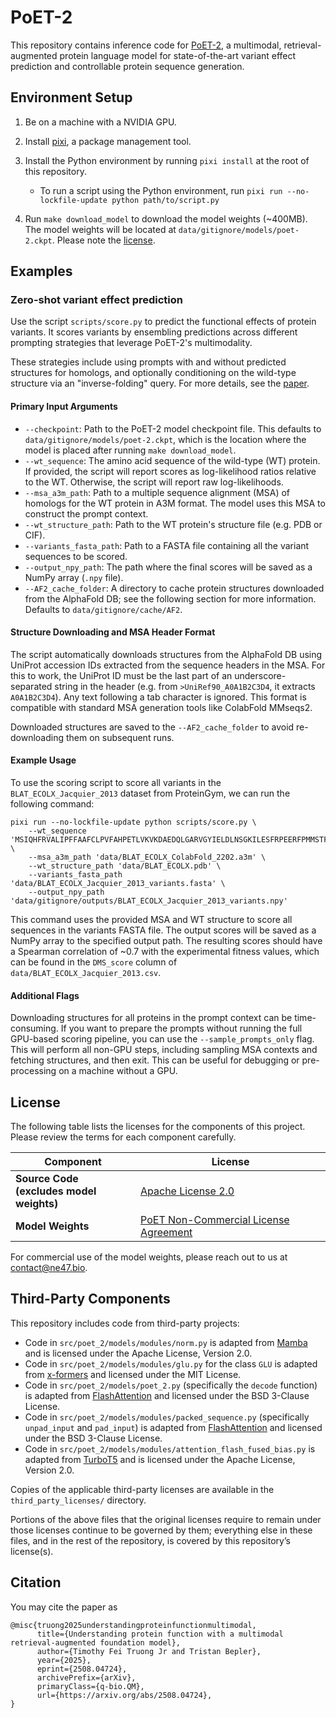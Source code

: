 # PoET-2

This repository contains inference code for [PoET-2](https://arxiv.org/abs/2508.04724),
a multimodal, retrieval-augmented protein language model for state-of-the-art variant
effect prediction and controllable protein sequence generation.

## Environment Setup

1. Be on a machine with a NVIDIA GPU.
1. Install [pixi](https://pixi.sh/dev/installation/), a package management tool.
1. Install the Python environment by running `pixi install` at the root of this
   repository.

   - To run a script using the Python environment, run
     `pixi run --no-lockfile-update python path/to/script.py`

1. Run `make download_model` to download the model weights (~400MB). The model weights
   will be located at `data/gitignore/models/poet-2.ckpt`. Please note the
   [license](#License).

## Examples

### Zero-shot variant effect prediction

Use the script `scripts/score.py` to predict the functional effects of protein variants. It scores variants by ensembling predictions across different prompting strategies that leverage PoET-2's multimodality.

These strategies include using prompts with and without predicted structures for homologs, and optionally conditioning on the wild-type structure via an "inverse-folding" query. For more details, see the [paper](https://arxiv.org/abs/2508.04724).

#### Primary Input Arguments

*   `--checkpoint`: Path to the PoET-2 model checkpoint file. This defaults to
  `data/gitignore/models/poet-2.ckpt`, which is the location where the model is
  placed after running `make download_model`.
*   `--wt_sequence`: The amino acid sequence of the wild-type (WT) protein. If
 provided, the script will report scores as log-likelihood ratios relative to the WT.
 Otherwise, the script will report raw log-likelihoods.
*   `--msa_a3m_path`: Path to a multiple sequence alignment (MSA) of homologs for the
 WT protein in A3M format. The model uses this MSA to construct the prompt
 context.
*   `--wt_structure_path`: Path to the WT protein's structure file (e.g. PDB or CIF).
*   `--variants_fasta_path`: Path to a FASTA file containing all the variant
 sequences to be scored.
*   `--output_npy_path`: The path where the final scores will be saved as a NumPy
 array (`.npy` file).
*   `--AF2_cache_folder`: A directory to cache protein structures downloaded from the
 AlphaFold DB; see the following section for more information. Defaults to
 `data/gitignore/cache/AF2`.

#### Structure Downloading and MSA Header Format

The script automatically downloads structures from the AlphaFold DB using UniProt
accession IDs extracted from the sequence headers in the MSA. For this to work, the
UniProt ID must be the last part of an underscore-separated string in the header (e.g.
from `>UniRef90_A0A1B2C3D4`, it extracts `A0A1B2C3D4`). Any text following a tab
character is ignored. This format is compatible with standard MSA generation tools like
ColabFold MMseqs2.

Downloaded structures are saved to the `--AF2_cache_folder` to avoid re-downloading
them on subsequent runs.

#### Example Usage

To use the scoring script to score all variants in the `BLAT_ECOLX_Jacquier_2013`
dataset from ProteinGym, we can run the following command:

```
pixi run --no-lockfile-update python scripts/score.py \
    --wt_sequence 'MSIQHFRVALIPFFAAFCLPVFAHPETLVKVKDAEDQLGARVGYIELDLNSGKILESFRPEERFPMMSTFKVLLCGAVLSRVDAGQEQLGRRIHYSQNDLVEYSPVTEKHLTDGMTVRELCSAAITMSDNTAANLLLTTIGGPKELTAFLHNMGDHVTRLDRWEPELNEAIPNDERDTTMPAAMATTLRKLLTGELLTLASRQQLIDWMEADKVAGPLLRSALPAGWFIADKSGAGERGSRGIIAALGPDGKPSRIVVIYTTGSQATMDERNRQIAEIGASLIKHW' \
    --msa_a3m_path 'data/BLAT_ECOLX_ColabFold_2202.a3m' \
    --wt_structure_path 'data/BLAT_ECOLX.pdb' \
    --variants_fasta_path 'data/BLAT_ECOLX_Jacquier_2013_variants.fasta' \
    --output_npy_path 'data/gitignore/outputs/BLAT_ECOLX_Jacquier_2013_variants.npy'
```

This command uses the provided MSA and WT structure to score all sequences in the
variants FASTA file. The output scores will be saved as a NumPy array to the specified
output path. The resulting scores should have a Spearman correlation of ~0.7 with the
experimental fitness values, which can be found in the `DMS_score` column of 
`data/BLAT_ECOLX_Jacquier_2013.csv`.

#### Additional Flags

Downloading structures for all proteins in the prompt context can be time-consuming.
If you want to prepare the prompts without running the full GPU-based scoring
pipeline, you can use the `--sample_prompts_only` flag. This will perform all
non-GPU steps, including sampling MSA contexts and fetching structures, and then
exit. This can be useful for debugging or pre-processing on a machine without a GPU.

## License

The following table lists the licenses for the components of this project. Please review
the terms for each component carefully.

| Component       | License                                                             |
|-----------------|---------------------------------------------------------------------|
| **Source Code </br> (excludes model weights)**   | [Apache License 2.0](LICENSE) |
| **Model Weights** | [PoET Non-Commercial License Agreement](MODEL_LICENSE.md)               |

For commercial use of the model weights, please reach out to us at contact@ne47.bio.

## Third-Party Components

This repository includes code from third-party projects:

- Code in `src/poet_2/models/modules/norm.py` is adapted from [Mamba](https://github.com/state-spaces/mamba)
  and is licensed under the Apache License, Version 2.0.
- Code in `src/poet_2/models/modules/glu.py` for the class `GLU` is adapted from
  [x-formers](https://github.com/lucidrains/x-transformers) and licensed under the MIT
  License.
- Code in `src/poet_2/models/poet_2.py` (specifically the `decode` function) is adapted
  from [FlashAttention](https://github.com/Dao-AILab/flash-attention) and licensed under
  the BSD 3-Clause License.
- Code in `src/poet_2/models/modules/packed_sequence.py` (specifically `unpad_input` and
  `pad_input`) is adapted from [FlashAttention](https://github.com/Dao-AILab/flash-attention)
  and licensed under the BSD 3-Clause License.
- Code in `src/poet_2/models/modules/attention_flash_fused_bias.py` is adapted from
  [TurboT5](https://github.com/Knowledgator/TurboT5) and is licensed under the Apache
  License, Version 2.0.

Copies of the applicable third-party licenses are available in the
`third_party_licenses/` directory.

Portions of the above files that the original licenses require to remain under those
licenses continue to be governed by them; everything else in these files, and in the
rest of the repository, is covered by this repository’s license(s).

## Citation

You may cite the paper as

```
@misc{truong2025understandingproteinfunctionmultimodal,
      title={Understanding protein function with a multimodal retrieval-augmented foundation model}, 
      author={Timothy Fei Truong Jr and Tristan Bepler},
      year={2025},
      eprint={2508.04724},
      archivePrefix={arXiv},
      primaryClass={q-bio.QM},
      url={https://arxiv.org/abs/2508.04724}, 
}
```
